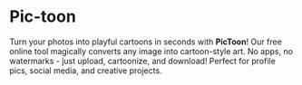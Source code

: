 # Pic-toon
Turn your photos into playful cartoons in seconds with **PicToon**! Our free online tool magically converts any image into cartoon-style art. No apps, no watermarks - just upload, cartoonize, and download! Perfect for profile pics, social media, and creative projects. 
